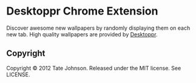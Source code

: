 # Desktoppr Chrome Extension

Discover awesome new wallpapers by randomly displaying them on each new tab. High quality wallpapers are provided by [Desktoppr](http://desktoppr.co/).

## Copyright

Copyright © 2012 Tate Johnson. Released under the MIT license. See LICENSE.
